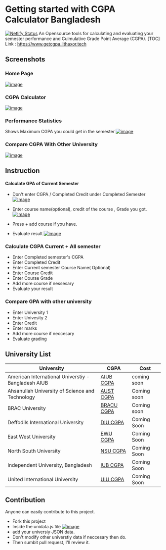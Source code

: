 # Getting started with CGPA Calculator Bangladesh
[![Netlify Status](https://api.netlify.com/api/v1/badges/7f4fd698-e85a-44f6-b1ad-1781b92f12b7/deploy-status)](https://app.netlify.com/sites/getmycgpa/deploys)
An Opensource tools for calculating and evaluating your semester performance and Culmulative Grade Point Average (CGPA).
[TOC]
Link : <a href="https://www.getcgpa.lithaxor.tech/">https://www.getcgpa.lithaxor.tech</a> <br> 
## Screenshots
### Home Page
<a href="https://ibb.co/Gs125KX"><img src="https://i.ibb.co/n3VcLHT/image.png" alt="image" border="0" /></a>
### CGPA Calculator
<a href="https://ibb.co/bLbk8n1"><img src="https://i.ibb.co/vmXSK81/screencapture-getcgpa-lithaxor-tech-cgpa-aiub-2021-01-02-14-16-39.png" alt="image" border="0" /></a>
### Performance Statistics 
Shows Maximum CGPA you could get in the semester
<a href="https://ibb.co/cDQ00ym"><img src="https://i.ibb.co/jgDmm8p/image.png" alt="image" border="0" /></a>
### Compare CGPA With Other University
<a href="https://ibb.co/JkXCfDJ"><img src="https://i.ibb.co/kcYMRNC/screencapture-getcgpa-lithaxor-tech-compare-2021-01-02-14-18-15.png" alt="image" border="0" /></a>

## Instruction
#### Calculate GPA of Current Semester
* Don't enter CGPA / Completed Credit under Completed Semester
<a href="https://ibb.co/JCHFkQz"><img src="https://i.ibb.co/25dYKNj/image.png" alt="image" border="0" /></a>

* Enter course name(optional), credit of the course , Grade you got.
<a href="https://ibb.co/TwksXBT"><img src="https://i.ibb.co/0ncxNjX/image.png" alt="image" border="0" /></a>

* Press + add course  if you have.
* Evaluate result
<a href="https://ibb.co/BNNzj44"><img src="https://i.ibb.co/3zzrWff/image.png" alt="image" border="0" /></a>

### Calculate CGPA Current + All semester
* Enter Completed semester's CGPA
* Enter Completed Credit
* Enter Current semester Course Name( Optional)
* Enter Course Credit
* Enter Course Grade
* Add more course if nessesary 
* Evaluate your result
### Compare GPA with other university
* Enter University 1
* Enter Univesity 2
* Enter Credit 
* Enter marks
* Add more course if neccesary 
* Evaluate grading

##  University List

| University                                           | CGPA                                                                 |                  Cost |
|------------------------------------------------------|----------------------------------------------------------------------|-----------------------|
| American International Universtiy -Bangladesh AIUB   | <a href="https://www.getcgpa.lithaxor.tech/cgpa/aiub">AIUB CGPA</a> | coming soon |
| Ahsanullah University of Science and Technology | [AUST CGPA](https://www.getcgpa.lithaxor.tech/cgpa/aust) | Coming soon |
| BRAC University | [BRACU CGPA](https://www.getcgpa.lithaxor.tech/cgpa/bracu) | Coming soon|
|Deffodils International University | [DIU CGPA](https://www.getcgpa.lithaxor.tech/cgpa/diu)|Coming Soon |
East West University | [EWU CGPA](https://www.getcgpa.lithaxor.tech/cgpa/ewu) | Coming Soon
| North South University | [NSU CGPA](https://www.getcgpa.lithaxor.tech/cgpa/nsu)| Coming Soon |
| Independent University, Bangladesh | [IUB CGPA](https://www.getcgpa.lithaxor.tech/cgpa/iub) | Coming Soon |
| United International University  | [UIU CGPA](https://www.getcgpa.lithaxor.tech/cgpa/uiu) | Coming Soon |

## Contribution
Anyone can easily contribute to this project. 
* Fork this project
* Inside  the unidata.js file
<a href="https://ibb.co/fqpjDY9"><img src="https://i.ibb.co/0mMHsjK/image.png" alt="image" border="0" /></a>
* add your universiy JSON data.
* Don't modify other universtiy data if neccesary then do.
*  Then sumbit pull request, I'll review it.
